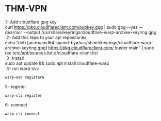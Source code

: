 # THM-VPN


1- Add cloudflare gpg key <br/>
curl https://pkg.cloudflareclient.com/pubkey.gpg | sudo gpg --yes --dearmor --output /usr/share/keyrings/cloudflare-warp-archive-keyring.gpg<br/>
​
2- Add this repo to your apt repositories<br/>
echo "deb [arch=amd64 signed-by=/usr/share/keyrings/cloudflare-warp-archive-keyring.gpg] https://pkg.cloudflareclient.com/ buster main" | sudo tee /etc/apt/sources.list.d/cloudflare-client.list<br/>
​
3- Install<br/>
sudo apt update && sudo apt install cloudflare-warp<br/>
​
4- run warp-svc
```bash
warp-svc register&
```
5- register 
```bash
warp-cli register
```

6- connect
```bash
warp-cli connect
```
